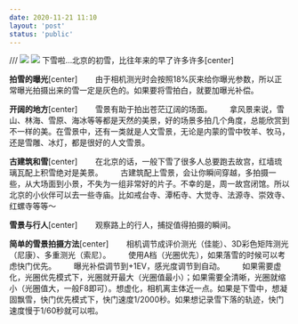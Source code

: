 ```yaml
---
date: 2020-11-21 11:10
layout: 'post'
status: 'public'
---
```


/// ![](https://cdn.pixabay.com/photo/2015/03/12/14/47/winter-670314_1280.jpg)
![](https://cdn.pixabay.com/photo/2014/12/19/16/54/crown-573343_1280.jpg)
下雪啦…北京的初雪，比往年来的早了许多许多[center]

**拍雪的曝光**[center]
&emsp;&emsp;由于相机测光时会按照18%灰来给你曝光参数，所以正常曝光拍摄出来的雪一定是灰色的。如果要将雪拍白，就要加曝光补偿。

**开阔的地方**[center]
&emsp;&emsp;雪景有助于拍出苍茫辽阔的场面。
&emsp;&emsp;拿风景来说，雪山、林海、雪原、海冰等等都是天然的美景，好的场景多拍几个角度，总能欣赏到不一样的美。在雪景中，还有一类就是人文雪景，无论是内蒙的雪中牧羊、牧马，还是雪雕、冰灯，都是很好的人文雪景。

**古建筑和雪**[center]
&emsp;&emsp;在北京的话，一般下雪了很多人总要跑去故宫，红墙琉璃瓦配上积雪绝对是美景。
&emsp;&emsp;古建筑配上雪景，会让你瞬间穿越，多拍摄一些，从大场面到小景，不失为一组非常好的片子。不幸的是，周一故宫闭馆。所以北京的小伙伴可以去一些寺庙。比如戒台寺、潭柘寺、大觉寺、法源寺、崇效寺、红螺寺等等～

**雪景与行人**[center]
&emsp;&emsp;观察路上的行人，捕捉值得拍摄的瞬间。

**简单的雪景拍摄方法**[center]
&emsp;&emsp;相机调节成评价测光（佳能）、3D彩色矩阵测光（尼康）、多重测光（索尼）。
&emsp;&emsp;使用A档（光圈优先），如果落雪的时候可以考虑快门优先。
&emsp;&emsp;曝光补偿调节到+1EV，感光度调节到自动。
&emsp;&emsp;如果需要虚化，光圈优先模式下，光圈就开最大（光圈值最小）；如果需要全清晰，光圈就缩小（光圈值大，一般F8即可）。想虚化，相机离主体近一点。如果是下雪中，想凝固飘雪，快门优先模式下，快门速度1/2000秒。如果想记录雪下落的轨迹，快门速度慢于1/60秒就可以啦。
